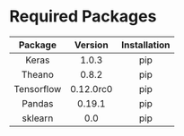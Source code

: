 
# Required Packages

| Package    | Version   | Installation |
|:----------:|:---------:|:------------:|
| Keras      | 1.0.3     |    pip       |
| Theano     | 0.8.2     |    pip       |
| Tensorflow | 0.12.0rc0 |    pip       |
| Pandas     | 0.19.1    |    pip       |
| sklearn    | 0.0       |    pip       |




